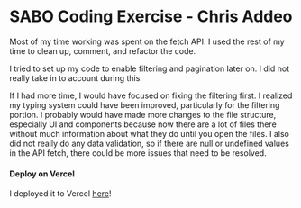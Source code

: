 # SABO Coding Exercise - Chris Addeo
Most of my time working was spent on the fetch API. I used the rest of my time to clean up, comment, and refactor the code.

I tried to set up my code to enable filtering and pagination later on. I did not really take in to account during this.

If I had more time, I would have focused on fixing the filtering first. I realized my typing system could have been improved, particularly for the filtering portion. I probably would have made more changes to the file structure, especially UI and components because now there are a lot of files there without much information about what they do until you open the files. I also did not really do any data validation, so if there are null or undefined values in the API fetch, there could be more issues that need to be resolved.

#### Deploy on Vercel
I deployed it to Vercel [here](https://sabo-take-home.vercel.app/)!
